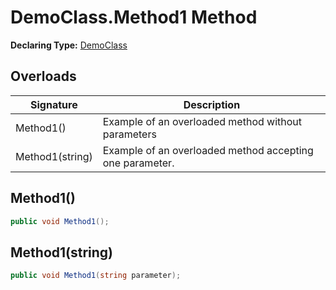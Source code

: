 # DemoClass.Method1 Method

**Declaring Type:** [DemoClass](../DemoClass.md)

## Overloads

| Signature       | Description                                              |
| --------------- | -------------------------------------------------------- |
| Method1()       | Example of an overloaded method without parameters       |
| Method1(string) | Example of an overloaded method accepting one parameter. |

## Method1()

```csharp
public void Method1();
```

## Method1(string)

```csharp
public void Method1(string parameter);
```
